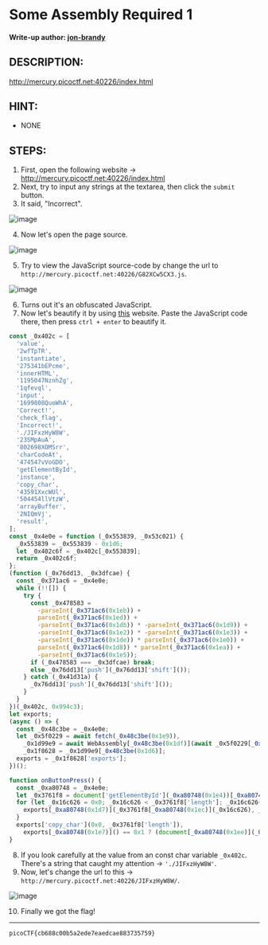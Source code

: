# Some Assembly Required 1
#### Write-up author: [jon-brandy](https://github.com/jon-brandy)
## DESCRIPTION:
http://mercury.picoctf.net:40226/index.html
## HINT:
- NONE
## STEPS:
1. First, open the following website -> http://mercury.picoctf.net:40226/index.html
2. Next, try to input any strings at the textarea, then click the `submit` button.
3. It said, "Incorrect".

![image](https://user-images.githubusercontent.com/70703371/176897073-047e6154-dab2-434a-b91b-f028a71949a7.png)

4. Now let's open the page source.

![image](https://user-images.githubusercontent.com/70703371/176897167-99fa0d46-0749-43a0-bb1f-608711e287b5.png)

5. Try to view the JavaScript source-code by change the url to `http://mercury.picoctf.net:40226/G82XCw5CX3.js`.

![image](https://user-images.githubusercontent.com/70703371/176897365-a92a480e-cf5b-47e2-b002-c7f4788ad100.png)

6. Turns out it's an obfuscated JavaScript.
7. Now let's beautify it by using [this](https://beautifier.io/) website. Paste the JavaScript code there, then press `ctrl + enter` to beautify it.

```javascript
const _0x402c = [
  'value',
  '2wfTpTR',
  'instantiate',
  '275341bEPcme',
  'innerHTML',
  '1195047NznhZg',
  '1qfevql',
  'input',
  '1699808QuoWhA',
  'Correct!',
  'check_flag',
  'Incorrect!',
  './JIFxzHyW8W',
  '23SMpAuA',
  '802698XOMSrr',
  'charCodeAt',
  '474547vVoGDO',
  'getElementById',
  'instance',
  'copy_char',
  '43591XxcWUl',
  '504454llVtzW',
  'arrayBuffer',
  '2NIQmVj',
  'result',
];
const _0x4e0e = function (_0x553839, _0x53c021) {
  _0x553839 = _0x553839 - 0x1d6;
  let _0x402c6f = _0x402c[_0x553839];
  return _0x402c6f;
};
(function (_0x76dd13, _0x3dfcae) {
  const _0x371ac6 = _0x4e0e;
  while (!![]) {
    try {
      const _0x478583 =
        -parseInt(_0x371ac6(0x1eb)) +
        parseInt(_0x371ac6(0x1ed)) +
        -parseInt(_0x371ac6(0x1db)) * -parseInt(_0x371ac6(0x1d9)) +
        -parseInt(_0x371ac6(0x1e2)) * -parseInt(_0x371ac6(0x1e3)) +
        -parseInt(_0x371ac6(0x1de)) * parseInt(_0x371ac6(0x1e0)) +
        parseInt(_0x371ac6(0x1d8)) * parseInt(_0x371ac6(0x1ea)) +
        -parseInt(_0x371ac6(0x1e5));
      if (_0x478583 === _0x3dfcae) break;
      else _0x76dd13['push'](_0x76dd13['shift']());
    } catch (_0x41d31a) {
      _0x76dd13['push'](_0x76dd13['shift']());
    }
  }
})(_0x402c, 0x994c3);
let exports;
(async () => {
  const _0x48c3be = _0x4e0e;
  let _0x5f0229 = await fetch(_0x48c3be(0x1e9)),
    _0x1d99e9 = await WebAssembly[_0x48c3be(0x1df)](await _0x5f0229[_0x48c3be(0x1da)]()),
    _0x1f8628 = _0x1d99e9[_0x48c3be(0x1d6)];
  exports = _0x1f8628['exports'];
})();

function onButtonPress() {
  const _0xa80748 = _0x4e0e;
  let _0x3761f8 = document['getElementById'](_0xa80748(0x1e4))[_0xa80748(0x1dd)];
  for (let _0x16c626 = 0x0; _0x16c626 < _0x3761f8['length']; _0x16c626++) {
    exports[_0xa80748(0x1d7)](_0x3761f8[_0xa80748(0x1ec)](_0x16c626), _0x16c626);
  }
  exports['copy_char'](0x0, _0x3761f8['length']),
    exports[_0xa80748(0x1e7)]() == 0x1 ? (document[_0xa80748(0x1ee)](_0xa80748(0x1dc))[_0xa80748(0x1e1)] = _0xa80748(0x1e6)) : (document[_0xa80748(0x1ee)](_0xa80748(0x1dc))[_0xa80748(0x1e1)] = _0xa80748(0x1e8));
}

```

8. If you look carefully at the value from an const char variable `_0x402c`. There's a string that caught my attention -> `'./JIFxzHyW8W'`.
9. Now, let's change the url to this -> `http://mercury.picoctf.net:40226/JIFxzHyW8W/`.

![image](https://user-images.githubusercontent.com/70703371/176898787-77951c90-b860-47a7-ab6f-ad62be40af57.png)

10. Finally we got the flag!


---
```
picoCTF{cb688c00b5a2ede7eaedcae883735759}
```

